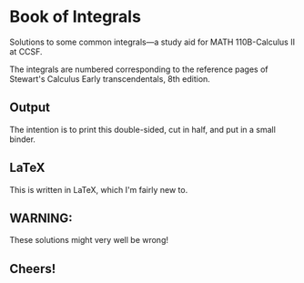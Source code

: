 # Book of Integrals

Solutions to some common integrals—a study aid for MATH 110B-Calculus II at CCSF.

The integrals are numbered corresponding to the reference pages of Stewart's Calculus Early transcendentals, 8th edition.

## Output

The intention is to print this double-sided, cut in half, and put in a small binder.

## LaTeX

This is written in LaTeX, which I'm fairly new to.

## WARNING:

These solutions might very well be wrong!

## Cheers!
